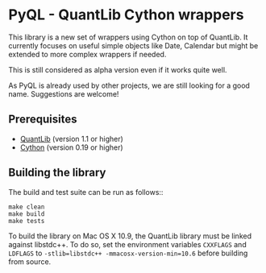 PyQL - QuantLib Cython wrappers
===============================

This library is a new set of wrappers using Cython on top of QuantLib.
It currently focuses on useful simple objects like Date, Calendar but
might be extended to more complex wrappers if needed.

This is still considered as alpha version even if it works quite well.

As PyQL is already used by other projects, we are still looking for a good
name. Suggestions are welcome!

Prerequisites
-------------

* [QuantLib](http://www.quantlib.org) (version 1.1 or higher)
* [Cython](http://www.cython.org) (version 0.19 or higher)

Building the library
--------------------

The build and test suite can be run as follows::

    make clean
    make build
    make tests

To build the library on Mac OS X 10.9, the QuantLib library must be linked
against libstdc++. To do so, set the environment variables `CXXFLAGS` and
`LDFLAGS` to `-stlib=libstdc++ -mmacosx-version-min=10.6` before building
from source.
